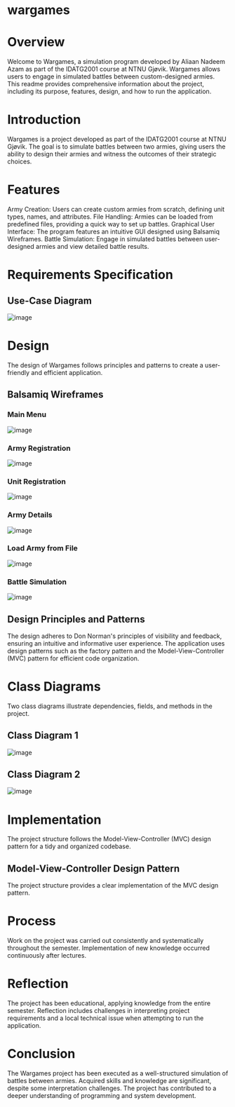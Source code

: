 # wargames

# Overview

Welcome to Wargames, a simulation program developed by Aliaan Nadeem Azam as part of the IDATG2001 course at NTNU Gjøvik. Wargames allows users to engage in simulated battles between custom-designed armies. This readme provides comprehensive information about the project, including its purpose, features, design, and how to run the application.

# Introduction
   
Wargames is a project developed as part of the IDATG2001 course at NTNU Gjøvik. The goal is to simulate battles between two armies, giving users the ability to design their armies and witness the outcomes of their strategic choices.


# Features

Army Creation: Users can create custom armies from scratch, defining unit types, names, and attributes.
File Handling: Armies can be loaded from predefined files, providing a quick way to set up battles.
Graphical User Interface: The program features an intuitive GUI designed using Balsamiq Wireframes.
Battle Simulation: Engage in simulated battles between user-designed armies and view detailed battle results.

# Requirements Specification

## Use-Case Diagram

![image](https://github.com/aliaan123/wargames/assets/59202755/82187f26-44cf-47c9-a130-a799835e50e4)

# Design
The design of Wargames follows principles and patterns to create a user-friendly and efficient application.

## Balsamiq Wireframes

### Main Menu

![image](https://github.com/aliaan123/wargames/assets/59202755/8f0b9b5b-4c9e-4ccc-99f4-240b34dacd63)

### Army Registration

![image](https://github.com/aliaan123/wargames/assets/59202755/db1bc786-f079-4c27-8b2b-4ef196421545)

### Unit Registration

![image](https://github.com/aliaan123/wargames/assets/59202755/4a51b9d8-b098-4b45-9bd9-8c5d71c61062)

### Army Details

![image](https://github.com/aliaan123/wargames/assets/59202755/b6ed0c6a-c9c7-40d8-a5a2-129cd3da0891)

### Load Army from File

![image](https://github.com/aliaan123/wargames/assets/59202755/39903d7c-216b-44b8-a33e-f935547dcc7a)

### Battle Simulation

![image](https://github.com/aliaan123/wargames/assets/59202755/2dd08fee-1ac3-4f7f-87b9-4a9e219b6b52)

## Design Principles and Patterns
The design adheres to Don Norman's principles of visibility and feedback, ensuring an intuitive and informative user experience. The application uses design patterns such as the factory pattern and the Model-View-Controller (MVC) pattern for efficient code organization.

# Class Diagrams
Two class diagrams illustrate dependencies, fields, and methods in the project.

## Class Diagram 1

![image](https://github.com/aliaan123/wargames/assets/59202755/234dea3e-f802-4eee-88ee-4513792f5e9f)

## Class Diagram 2

![image](https://github.com/aliaan123/wargames/assets/59202755/66ac1ac8-be6e-4563-9ef0-2790a1ed78f0)

# Implementation
The project structure follows the Model-View-Controller (MVC) design pattern for a tidy and organized codebase.

## Model-View-Controller Design Pattern
The project structure provides a clear implementation of the MVC design pattern.

# Process
Work on the project was carried out consistently and systematically throughout the semester. Implementation of new knowledge occurred continuously after lectures.

# Reflection
The project has been educational, applying knowledge from the entire semester. Reflection includes challenges in interpreting project requirements and a local technical issue when attempting to run the application.

# Conclusion
The Wargames project has been executed as a well-structured simulation of battles between armies. Acquired skills and knowledge are significant, despite some interpretation challenges. The project has contributed to a deeper understanding of programming and system development.

